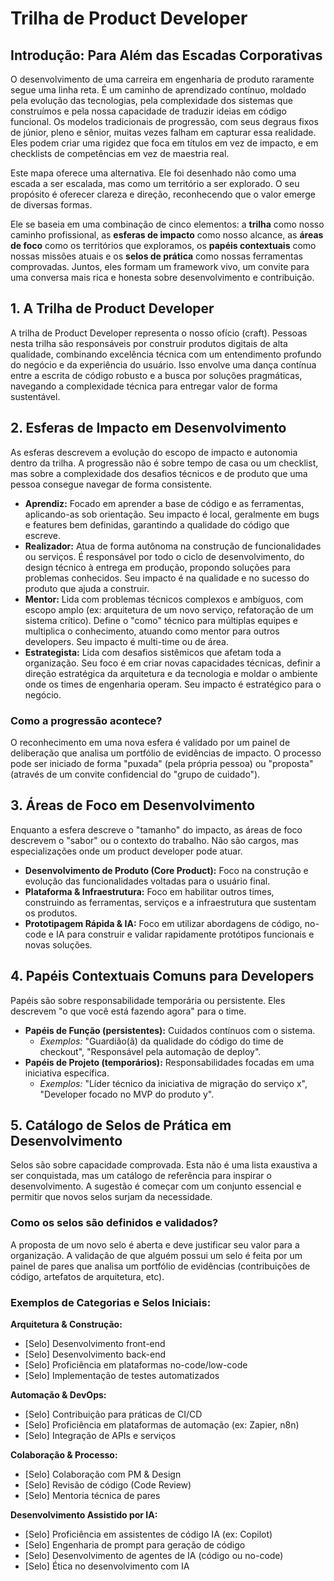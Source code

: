 # Trilha de Product Developer

## Introdução: Para Além das Escadas Corporativas

O desenvolvimento de uma carreira em engenharia de produto raramente segue uma linha reta. É um caminho de aprendizado contínuo, moldado pela evolução das tecnologias, pela complexidade dos sistemas que construímos e pela nossa capacidade de traduzir ideias em código funcional. Os modelos tradicionais de progressão, com seus degraus fixos de júnior, pleno e sênior, muitas vezes falham em capturar essa realidade. Eles podem criar uma rigidez que foca em títulos em vez de impacto, e em checklists de competências em vez de maestria real.

Este mapa oferece uma alternativa. Ele foi desenhado não como uma escada a ser escalada, mas como um território a ser explorado. O seu propósito é oferecer clareza e direção, reconhecendo que o valor emerge de diversas formas.

Ele se baseia em uma combinação de cinco elementos: a **trilha** como nosso caminho profissional, as **esferas de impacto** como nosso alcance, as **áreas de foco** como os territórios que exploramos, os **papéis contextuais** como nossas missões atuais e os **selos de prática** como nossas ferramentas comprovadas. Juntos, eles formam um framework vivo, um convite para uma conversa mais rica e honesta sobre desenvolvimento e contribuição.

## 1. A Trilha de Product Developer

A trilha de Product Developer representa o nosso ofício (craft). Pessoas nesta trilha são responsáveis por construir produtos digitais de alta qualidade, combinando excelência técnica com um entendimento profundo do negócio e da experiência do usuário. Isso envolve uma dança contínua entre a escrita de código robusto e a busca por soluções pragmáticas, navegando a complexidade técnica para entregar valor de forma sustentável.

## 2. Esferas de Impacto em Desenvolvimento

As esferas descrevem a evolução do escopo de impacto e autonomia dentro da trilha. A progressão não é sobre tempo de casa ou um checklist, mas sobre a complexidade dos desafios técnicos e de produto que uma pessoa consegue navegar de forma consistente.

*   **Aprendiz:** Focado em aprender a base de código e as ferramentas, aplicando-as sob orientação. Seu impacto é local, geralmente em bugs e features bem definidas, garantindo a qualidade do código que escreve.
*   **Realizador:** Atua de forma autônoma na construção de funcionalidades ou serviços. É responsável por todo o ciclo de desenvolvimento, do design técnico à entrega em produção, propondo soluções para problemas conhecidos. Seu impacto é na qualidade e no sucesso do produto que ajuda a construir.
*   **Mentor:** Lida com problemas técnicos complexos e ambíguos, com escopo amplo (ex: arquitetura de um novo serviço, refatoração de um sistema crítico). Define o "como" técnico para múltiplas equipes e multiplica o conhecimento, atuando como mentor para outros developers. Seu impacto é multi-time ou de área.
*   **Estrategista:** Lida com desafios sistêmicos que afetam toda a organização. Seu foco é em criar novas capacidades técnicas, definir a direção estratégica da arquitetura e da tecnologia e moldar o ambiente onde os times de engenharia operam. Seu impacto é estratégico para o negócio.

### Como a progressão acontece?

O reconhecimento em uma nova esfera é validado por um painel de deliberação que analisa um portfólio de evidências de impacto. O processo pode ser iniciado de forma "puxada" (pela própria pessoa) ou "proposta" (através de um convite confidencial do "grupo de cuidado").

## 3. Áreas de Foco em Desenvolvimento

Enquanto a esfera descreve o "tamanho" do impacto, as áreas de foco descrevem o "sabor" ou o contexto do trabalho. Não são cargos, mas especializações onde um product developer pode atuar.

*   **Desenvolvimento de Produto (Core Product):** Foco na construção e evolução das funcionalidades voltadas para o usuário final.
*   **Plataforma & Infraestrutura:** Foco em habilitar outros times, construindo as ferramentas, serviços e a infraestrutura que sustentam os produtos.
*   **Prototipagem Rápida & IA:** Foco em utilizar abordagens de código, no-code e IA para construir e validar rapidamente protótipos funcionais e novas soluções.

## 4. Papéis Contextuais Comuns para Developers

Papéis são sobre responsabilidade temporária ou persistente. Eles descrevem "o que você está fazendo agora" para o time.

*   **Papéis de Função (persistentes):** Cuidados contínuos com o sistema.
    *   *Exemplos:* "Guardião(ã) da qualidade do código do time de checkout", "Responsável pela automação de deploy".
*   **Papéis de Projeto (temporários):** Responsabilidades focadas em uma iniciativa específica.
    *   *Exemplos:* "Líder técnico da iniciativa de migração do serviço x", "Developer focado no MVP do produto y".

## 5. Catálogo de Selos de Prática em Desenvolvimento

Selos são sobre capacidade comprovada. Esta não é uma lista exaustiva a ser conquistada, mas um catálogo de referência para inspirar o desenvolvimento. A sugestão é começar com um conjunto essencial e permitir que novos selos surjam da necessidade.

### Como os selos são definidos e validados?

A proposta de um novo selo é aberta e deve justificar seu valor para a organização. A validação de que alguém possui um selo é feita por um painel de pares que analisa um portfólio de evidências (contribuições de código, artefatos de arquitetura, etc).

### Exemplos de Categorias e Selos Iniciais:

**Arquitetura & Construção:**

*   [Selo] Desenvolvimento front-end
*   [Selo] Desenvolvimento back-end
*   [Selo] Proficiência em plataformas no-code/low-code
*   [Selo] Implementação de testes automatizados

**Automação & DevOps:**

*   [Selo] Contribuição para práticas de CI/CD
*   [Selo] Proficiência em plataformas de automação (ex: Zapier, n8n)
*   [Selo] Integração de APIs e serviços

**Colaboração & Processo:**

*   [Selo] Colaboração com PM & Design
*   [Selo] Revisão de código (Code Review)
*   [Selo] Mentoria técnica de pares

**Desenvolvimento Assistido por IA:**

*   [Selo] Proficiência em assistentes de código IA (ex: Copilot)
*   [Selo] Engenharia de prompt para geração de código
*   [Selo] Desenvolvimento de agentes de IA (código ou no-code)
*   [Selo] Ética no desenvolvimento com IA
